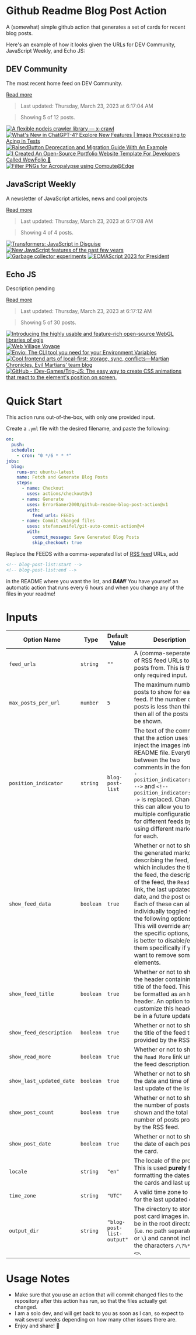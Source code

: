 # Github Readme Blog Post Action

A (somewhat) simple github action that generates a set of cards for recent blog posts.

Here's an example of how it looks given the URLs for DEV Community, JavaScript Weekly, and Echo JS:

<!-- post-list:start -->
## DEV Community

The most recent home feed on DEV Community.

[Read more](https://dev.to)
> Last updated: Thursday, March 23, 2023 at 6:17:04 AM

> Showing 5 of 12 posts.

[![A flexible nodejs crawler library — x-crawl](https://raw.githubusercontent.com/ErrorGamer2000/github-readme-blog-post-action/main/generated_files/DEV_Community/A_flexible_nodejs_crawler_library_—_x-crawl.svg)](https://dev.to/coderhxl/a-flexible-nodejs-crawler-library-x-crawl-50gl)
[![What's New in ChatGPT-4? Explore New Features | Image Processing to Acing in Tests](https://raw.githubusercontent.com/ErrorGamer2000/github-readme-blog-post-action/main/generated_files/DEV_Community/What's_New_in_ChatGPT-4__Explore_New_Features___Image_Processing_to_Acing_in_Tests.svg)](https://dev.to/dhruvjoshi9/what-is-new-in-gpt-4-from-processing-images-to-acing-in-tests-4g59)
[![RaisedButton Deprecation and Migration Guide With An Example](https://raw.githubusercontent.com/ErrorGamer2000/github-readme-blog-post-action/main/generated_files/DEV_Community/RaisedButton_Deprecation_and_Migration_Guide_With_An_Example.svg)](https://dev.to/kuldeeptarapara/raisedbutton-deprecation-and-migration-guide-with-an-example-4ogo)
[![I Created An Open-Source Portfolio Website Template For Developers Called WowFolio 🦄](https://raw.githubusercontent.com/ErrorGamer2000/github-readme-blog-post-action/main/generated_files/DEV_Community/I_Created_An_Open-Source_Portfolio_Website_Template_For_Developers_Called_WowFolio_🦄.svg)](https://dev.to/rammcodes/i-created-an-open-source-portfolio-template-for-developers-called-wowfolio-457k)
[![Filter PNGs for Acropalypse using Compute@Edge](https://raw.githubusercontent.com/ErrorGamer2000/github-readme-blog-post-action/main/generated_files/DEV_Community/Filter_PNGs_for_Acropalypse_using_Compute@Edge.svg)](https://dev.to/fastly/filter-pngs-for-acropalypse-using-computeedge-1c58)


## JavaScript Weekly

A newsletter of JavaScript articles, news and cool projects

[Read more](https://javascriptweekly.com/)
> Last updated: Thursday, March 23, 2023 at 6:17:08 AM

> Showing 4 of 4 posts.

[![Transformers: JavaScript in Disguise](https://raw.githubusercontent.com/ErrorGamer2000/github-readme-blog-post-action/main/generated_files/JavaScript_Weekly/Transformers__JavaScript_in_Disguise.svg)](https://javascriptweekly.com/issues/630)
[![New JavaScript features of the past few years](https://raw.githubusercontent.com/ErrorGamer2000/github-readme-blog-post-action/main/generated_files/JavaScript_Weekly/New_JavaScript_features_of_the_past_few_years.svg)](https://javascriptweekly.com/issues/629)
[![Garbage collector experiments](https://raw.githubusercontent.com/ErrorGamer2000/github-readme-blog-post-action/main/generated_files/JavaScript_Weekly/Garbage_collector_experiments.svg)](https://javascriptweekly.com/issues/628)
[![ECMAScript 2023 for President](https://raw.githubusercontent.com/ErrorGamer2000/github-readme-blog-post-action/main/generated_files/JavaScript_Weekly/ECMAScript_2023_for_President.svg)](https://javascriptweekly.com/issues/627)


## Echo JS

Description pending

[Read more](
http://www.echojs.com
)
> Last updated: Thursday, March 23, 2023 at 6:17:12 AM

> Showing 5 of 30 posts.

[![Introducing the highly usable and feature-rich open-source WebGL libraries of egjs](https://raw.githubusercontent.com/ErrorGamer2000/github-readme-blog-post-action/main/generated_files/_Echo_JS_/Introducing_the_highly_usable_and_feature-rich_open-source_WebGL_libraries_of_egjs.svg)](https://medium.com/naver-fe-platform/introducing-the-highly-usable-and-feature-rich-open-source-webgl-libraries-of-egjs-ea1c73341b3e)
[![Web Village Voyage](https://raw.githubusercontent.com/ErrorGamer2000/github-readme-blog-post-action/main/generated_files/_Echo_JS_/Web_Village_Voyage.svg)](https://www.youtube.com/channel/UCrYp-z-6BvFC6P3009q0peg)
[![
Envio: The CLI tool you need for your Environment Variables
](https://raw.githubusercontent.com/ErrorGamer2000/github-readme-blog-post-action/main/generated_files/_Echo_JS_/_Envio__The_CLI_tool_you_need_for_your_Environment_Variables_.svg)](
http://www.echojs.com/news/41598
)
[![Cool frontend arts of local-first: storage, sync, conflicts—Martian Chronicles, Evil Martians’ team blog](https://raw.githubusercontent.com/ErrorGamer2000/github-readme-blog-post-action/main/generated_files/_Echo_JS_/Cool_frontend_arts_of_local-first__storage__sync__conflicts—Martian_Chronicles__Evil_Martians’_team_blog.svg)](https://evilmartians.com/chronicles/cool-front-end-arts-of-local-first-storage-sync-and-conflicts)
[![GitHub - iDev-Games/Trig-JS: The easy way to create CSS animations that react to the element's position on screen.](https://raw.githubusercontent.com/ErrorGamer2000/github-readme-blog-post-action/main/generated_files/_Echo_JS_/GitHub_-_iDev-Games_Trig-JS__The_easy_way_to_create_CSS_animations_that_react_to_the_element's_position_on_screen..svg)](https://github.com/iDev-Games/Trig-JS)


<!-- post-list:end -->

# Quick Start

This action runs out-of-the-box, with only one provided input.

Create a `.yml` file with the desired filename, and paste the following:

```yml
on:
  push:
  schedule:
    - cron: "0 */6 * * *"
jobs:
  blog:
    runs-on: ubuntu-latest
    name: Fetch and Generate Blog Posts
    steps:
      - name: Checkout
        uses: actions/checkout@v3
      - name: Generate
        uses: ErrorGamer2000/github-readme-blog-post-action@v1
        with:
          feed_urls: FEEDS
      - name: Commit changed files
        uses: stefanzweifel/git-auto-commit-action@v4
        with:
          commit_message: Save Generated Blog Posts
          skip_checkout: true
```

Replace the FEEDS with a comma-seperated list of [RSS feed](https://rss.com/blog/how-do-rss-feeds-work/) URLs, add

```md
<!-- blog-post-list:start -->
<!-- blog-post-list:end -->
```

in the README where you want the list, and **_BAM!_** You have yourself an automatic action that runs every 6 hours and when you change any of the files in your readme!

# Inputs

<table>
  <thead>
    <tr>
      <th>Option Name</th>
      <th>Type</th>
      <th>Default Value</th>
      <th>Description</th>
    </tr>
  </thead>
  <tbody>
    <tr>
      <td><code>feed_urls</code></td>
      <td><code>string</code></td>
      <td><code>""</code></td>
      <td>A (comma-seperated) list of RSS feed URLs to load posts from. This is the only required input.</td>
    </tr>
    <tr>
      <td><code>max_posts_per_url</code></td>
      <td><code>number</code></td>
      <td><code>5</code></td>
      <td>The maximum number of posts to show for each feed. If the number of posts is less than this, then all of the posts will be shown.</td>
    </tr>
    <tr>
      <td><code>position_indicator</code></td>
      <td><code>string</code></td>
      <td><code>blog-post-list</code></td>
      <td>The text of the comments that the action uses to inject the images into the README file. Everything between the two comments in the form <code>&lt;!-- position_indicator:start --&gt;</code> and <code>&lt;!-- position_indicator:end --&gt;</code> is replaced. Changing this can allow you to use multiple configurations for different feeds by using different markers for each.</td>
    </tr>
    <tr>
      <td><code>show_feed_data</code></td>
      <td><code>boolean</code></td>
      <td><code>true</code></td>
      <td>Whether or not to show the generated markdown describing the feed, which includes the title of the feed, the description of the feed, the <code>Read More</code> link, the last updated date, and the post count. Each of these can also be individually toggled with the following options. This will override any of the specific options, so it is better to disable/enable them specifically if you want to remove some elements.</td>
    </tr>
    <tr>
      <td><code>show_feed_title</code></td>
      <td><code>boolean</code></td>
      <td><code>true</code></td>
      <td>Whether or not to show the header containing the title of the feed. This will be formatted as an <code>h2</code> header. An option to customize this header will be in a future update.</td>
    </tr>
    <tr>
      <td><code>show_feed_description</code></td>
      <td><code>boolean</code></td>
      <td><code>true</code></td>
      <td>Whether or not to show the title of the feed that is provided by the RSS feed.</td>
    </tr>
    <tr>
      <td><code>show_read_more</code></td>
      <td><code>boolean</code></td>
      <td><code>true</code></td>
      <td>Whether or not to show the <code>Read More</code> link under the feed description.</td>
    </tr>
    <tr>
      <td><code>show_last_updated_date</code></td>
      <td><code>boolean</code></td>
      <td><code>true</code></td>
      <td>Whether or not to show the date and time of the last update of the list.</td>
    </tr>
    <tr>
      <td><code>show_post_count</code></td>
      <td><code>boolean</code></td>
      <td><code>true</code></td>
      <td>Whether or not to show the number of posts shown and the total number of posts provided by the RSS feed.</td>
    </tr>
    <tr>
      <td><code>show_post_date</code></td>
      <td><code>boolean</code></td>
      <td><code>true</code></td>
      <td>Whether or not to show the date of each post on the card.</td>
    </tr>
    <tr>
      <td><code>locale</code></td>
      <td><code>string</code></td>
      <td><code>"en"</code></td>
      <td>The locale of the project. This is used <strong>purely</strong> for formatting the dates of the cards and last update.</td>
    </tr>
    <tr>
      <td><code>time_zone</code></td>
      <td><code>string</code></td>
      <td><code>"UTC"</code></td>
      <td>A valid time zone to use for the last updated date.</td>
    </tr>
    <tr>
      <td><code>output_dir</code></td>
      <td><code>string</code></td>
      <td><code>"blog-post-list-output"</code></td>
      <td>The directory to store the post card images in. Must be in the root directory (i.e. no path separators <code>/</code> or <code>\</code>) and cannot include the characters <code>/\?%*:|"&lt;&gt;</code>.</td>
    </tr>
<!--
    <tr>
      <td><code></code></td>
      <td><cde></cde></td>
      <td><code></code></td>
      <td></td>
    </tr>
-->
  </tbody>
</table>

# Usage Notes

- Make sure that you use an action that will commit changed files to the repository after this action has run, so that the files actually get changed.
- I am a solo dev, and will get back to you as soon as I can, so expect to wait several weeks depending on how many other issues there are.
- Enjoy and share! 🤗
